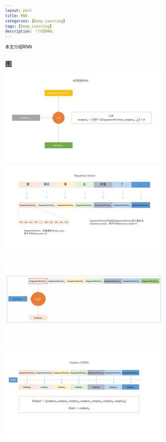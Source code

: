```yaml
---
layout: post  
title: RNN  
categories: [Deep Learning]  
tags: [Deep_Learning]  
description: 「介绍RNN」   
---
```


本文介绍RNN

## 图


<center>
	<p><img src="https://raw.githubusercontent.com/xiangrongzeng/xiangrongzeng.github.io/master/_posts/graph/rnn.jpg" width="3000" align="center"></p>
</center>

<center>
	<p><img src="https://raw.githubusercontent.com/xiangrongzeng/xiangrongzeng.github.io/master/_posts/graph/sequence_vector.jpg" align="center"></p>
</center>

<center>
	<p><img src="https://raw.githubusercontent.com/xiangrongzeng/xiangrongzeng.github.io/master/_posts/graph/run_rnn.gif" align="center"></p>
</center>

<center>
	<p><img src="https://raw.githubusercontent.com/xiangrongzeng/xiangrongzeng.github.io/master/_posts/graph/rnn_output.JPG" align="center"></p>
</center>

